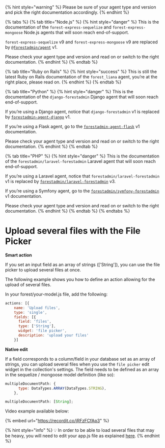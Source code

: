 {% hint style="warning" %}
Please be sure of your agent type and version and pick the right documentation accordingly.
{% endhint %}

{% tabs %}
{% tab title="Node.js" %}
{% hint style="danger" %}
This is the documentation of the `forest-express-sequelize` and `forest-express-mongoose` Node.js agents that will soon reach end-of-support.

`forest-express-sequelize` v9 and `forest-express-mongoose` v9 are replaced by [`@forestadmin/agent`](https://docs.forestadmin.com/developer-guide-agents-nodejs/) v1.

Please check your agent type and version and read on or switch to the right documentation.
{% endhint %}
{% endtab %}

{% tab title="Ruby on Rails" %}
{% hint style="success" %}
This is still the latest Ruby on Rails documentation of the `forest_liana` agent, you’re at the right place, please read on.
{% endhint %}
{% endtab %}

{% tab title="Python" %}
{% hint style="danger" %}
This is the documentation of the `django-forestadmin` Django agent that will soon reach end-of-support.

If you’re using a Django agent, notice that `django-forestadmin` v1 is replaced by [`forestadmin-agent-django`](https://docs.forestadmin.com/developer-guide-agents-python) v1.

If you’re using a Flask agent, go to the [`forestadmin-agent-flask`](https://docs.forestadmin.com/developer-guide-agents-python) v1 documentation.

Please check your agent type and version and read on or switch to the right documentation.
{% endhint %}
{% endtab %}

{% tab title="PHP" %}
{% hint style="danger" %}
This is the documentation of the `forestadmin/laravel-forestadmin` Laravel agent that will soon reach end-of-support.

If you’re using a Laravel agent, notice that `forestadmin/laravel-forestadmin` v1 is replaced by [`forestadmin/laravel-forestadmin`](https://docs.forestadmin.com/developer-guide-agents-php) v3.

If you’re using a Symfony agent, go to the [`forestadmin/symfony-forestadmin`](https://docs.forestadmin.com/developer-guide-agents-php) v1 documentation.

Please check your agent type and version and read on or switch to the right documentation.
{% endhint %}
{% endtab %}
{% endtabs %}

# Upload several files with the File Picker

**Smart action**

If you set an input field as an array of strings (\['String']), you can use the file picker to upload several files at once.

The following example shows you how to define an action allowing for the upload of several files.

In your forest/your-model.js file, add the following:

```jsx
actions: [{
    name: 'Upload files',
    type: 'single',
    fields: [{
      field: 'files',
      type: ['String'],
      widget: 'file picker',
      description: 'upload your files'
    }]
```

**Native edit**

If a field corresponds to a column/field in your database set as an array of strings, you can upload several files when you use the `file picker` edit widget in the collection's settings. The field needs to be defined as an array in the sequelize / mongoose model definition (like so):

```jsx
multipleDocumentPath: {
      type: DataTypes.ARRAY(DataTypes.STRING),
    },
```

```jsx
multipleDocumentPath: [String];
```

Video example available below:

{% embed url="https://recordit.co/jRFzFCfAp3" %}

{% hint style="info" %}
💡 In order to be able to load several files that may be heavy, you will need to edit your app.js file as explained [here](https://community.forestadmin.com/t/maximum-file-size-in-a-smart-action-field-file/173/4?u=philippeg).
{% endhint %}

